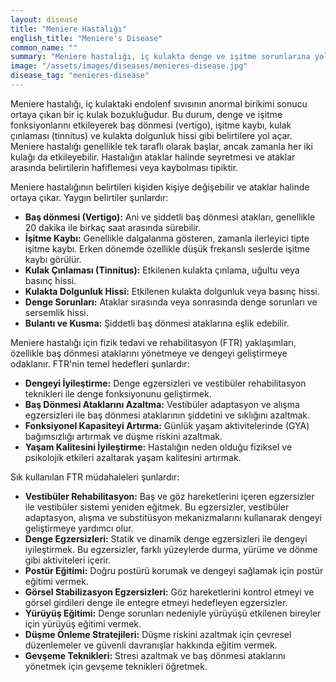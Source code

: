 ```yaml
---
layout: disease
title: "Meniere Hastalığı"
english_title: "Meniere's Disease"
common_name: ""
summary: "Meniere hastalığı, iç kulakta denge ve işitme sorunlarına yol açan kronik bir hastalıktır. Baş dönmesi (vertigo) atakları, işitme kaybı ve kulak çınlaması (tinnitus) gibi belirtilerle kendini gösterir."
image: "/assets/images/diseases/menieres-disease.jpg"
disease_tag: "menieres-disease"
---
```





Meniere hastalığı, iç kulaktaki endolenf sıvısının anormal birikimi sonucu ortaya çıkan bir iç kulak bozukluğudur. Bu durum, denge ve işitme fonksiyonlarını etkileyerek baş dönmesi (vertigo), işitme kaybı, kulak çınlaması (tinnitus) ve kulakta dolgunluk hissi gibi belirtilere yol açar. Meniere hastalığı genellikle tek taraflı olarak başlar, ancak zamanla her iki kulağı da etkileyebilir. Hastalığın ataklar halinde seyretmesi ve ataklar arasında belirtilerin hafiflemesi veya kaybolması tipiktir.


Meniere hastalığının belirtileri kişiden kişiye değişebilir ve ataklar halinde ortaya çıkar. Yaygın belirtiler şunlardır:

*   **Baş dönmesi (Vertigo):** Ani ve şiddetli baş dönmesi atakları, genellikle 20 dakika ile birkaç saat arasında sürebilir.
*   **İşitme Kaybı:** Genellikle dalgalanma gösteren, zamanla ilerleyici tipte işitme kaybı. Erken dönemde özellikle düşük frekanslı seslerde işitme kaybı görülür.
*   **Kulak Çınlaması (Tinnitus):** Etkilenen kulakta çınlama, uğultu veya basınç hissi.
*   **Kulakta Dolgunluk Hissi:** Etkilenen kulakta dolgunluk veya basınç hissi.
*   **Denge Sorunları:** Ataklar sırasında veya sonrasında denge sorunları ve sersemlik hissi.
*   **Bulantı ve Kusma:** Şiddetli baş dönmesi ataklarına eşlik edebilir.


Meniere hastalığı için fizik tedavi ve rehabilitasyon (FTR) yaklaşımları, özellikle baş dönmesi ataklarını yönetmeye ve dengeyi geliştirmeye odaklanır. FTR'nin temel hedefleri şunlardır:

*   **Dengeyi İyileştirme:** Denge egzersizleri ve vestibüler rehabilitasyon teknikleri ile denge fonksiyonunu geliştirmek.
*   **Baş Dönmesi Ataklarını Azaltma:** Vestibüler adaptasyon ve alışma egzersizleri ile baş dönmesi ataklarının şiddetini ve sıklığını azaltmak.
*   **Fonksiyonel Kapasiteyi Artırma:** Günlük yaşam aktivitelerinde (GYA) bağımsızlığı artırmak ve düşme riskini azaltmak.
*   **Yaşam Kalitesini İyileştirme:** Hastalığın neden olduğu fiziksel ve psikolojik etkileri azaltarak yaşam kalitesini artırmak.

Sık kullanılan FTR müdahaleleri şunlardır:

*   **Vestibüler Rehabilitasyon:** Baş ve göz hareketlerini içeren egzersizler ile vestibüler sistemi yeniden eğitmek. Bu egzersizler, vestibüler adaptasyon, alışma ve substitüsyon mekanizmalarını kullanarak dengeyi geliştirmeye yardımcı olur.
*   **Denge Egzersizleri:** Statik ve dinamik denge egzersizleri ile dengeyi iyileştirmek. Bu egzersizler, farklı yüzeylerde durma, yürüme ve dönme gibi aktiviteleri içerir.
*   **Postür Eğitimi:** Doğru postürü korumak ve dengeyi sağlamak için postür eğitimi vermek.
*   **Görsel Stabilizasyon Egzersizleri:** Göz hareketlerini kontrol etmeyi ve görsel girdileri denge ile entegre etmeyi hedefleyen egzersizler.
*   **Yürüyüş Eğitimi:** Denge sorunları nedeniyle yürüyüşü etkilenen bireyler için yürüyüş eğitimi vermek.
*   **Düşme Önleme Stratejileri:** Düşme riskini azaltmak için çevresel düzenlemeler ve güvenli davranışlar hakkında eğitim vermek.
*   **Gevşeme Teknikleri:** Stresi azaltmak ve baş dönmesi ataklarını yönetmek için gevşeme teknikleri öğretmek.

